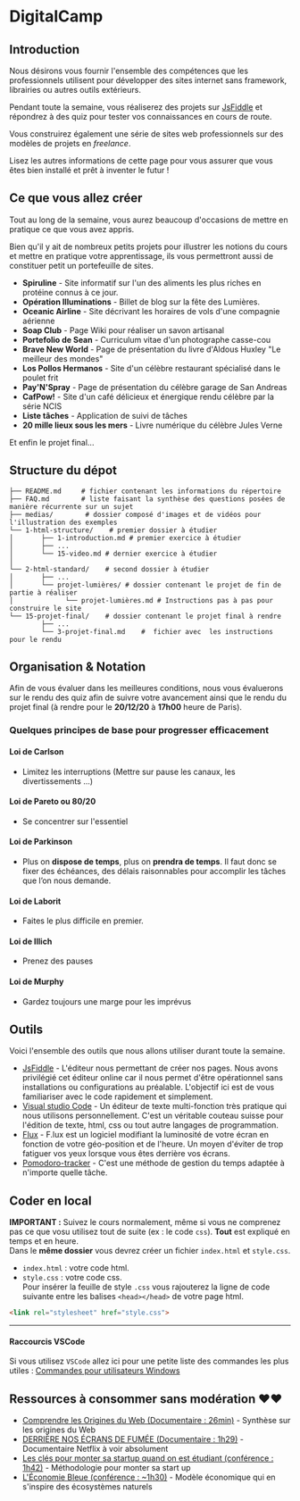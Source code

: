 # DigitalCamp

## Introduction

Nous désirons vous fournir l'ensemble des compétences que les professionnels utilisent pour développer des sites internet sans framework, librairies ou autres outils extérieurs. 

Pendant toute la semaine, vous réaliserez des projets sur [JsFiddle](https://jsfiddle.net/) et répondrez à des quiz pour tester vos connaissances en cours de route. 

Vous construirez également une série de sites web professionnels sur des modèles de projets en *freelance*.

Lisez les autres informations de cette page pour vous assurer que vous êtes bien installé et prêt à inventer le futur !

## Ce que vous allez créer 

Tout au long de la semaine, vous aurez beaucoup d'occasions de mettre en pratique ce que vous avez appris.

Bien qu'il y ait de nombreux petits projets pour illustrer les notions du cours et mettre en pratique votre apprentissage, ils vous permettront aussi de constituer petit un portefeuille de sites.

- **Spiruline** - Site informatif sur l'un des aliments les plus riches en protéine connus à ce jour.
- **Opération Illuminations** - Billet de blog sur la fête des Lumières.
- **Oceanic Airline** - Site décrivant les horaires de vols d'une compagnie aérienne
- **Soap Club** - Page Wiki pour réaliser un savon artisanal
- **Portefolio de Sean** - Curriculum vitae d'un photographe casse-cou
- **Brave New World** - Page de présentation du livre d'Aldous Huxley "Le meilleur des mondes"
- **Los Pollos Hermanos** - Site d'un célèbre restaurant spécialisé dans le poulet frit
- **Pay'N'Spray** - Page de présentation du célèbre garage de San Andreas
- **CafPow!** - Site d'un café délicieux et énergique rendu célèbre par la série NCIS
- **Liste tâches** - Application de suivi de tâches
- **20 mille lieux sous les mers** - Livre numérique du célèbre Jules Verne

Et enfin le projet final...


## Structure du dépot

```
├── README.md     # fichier contenant les informations du répertoire
├── FAQ.md        # liste faisant la synthèse des questions posées de manière récurrente sur un sujet
├── medias/        # dossier composé d'images et de vidéos pour l'illustration des exemples
└── 1-html-structure/    # premier dossier à étudier
│       ├── 1-introduction.md # premier exercice à étudier
│       ├── ...
│       └── 15-video.md # dernier exercice à étudier
│              
└── 2-html-standard/    # second dossier à étudier
│       ├── ...
│       └── projet-lumières/ # dossier contenant le projet de fin de partie à réaliser     
│             └── projet-lumières.md # Instructions pas à pas pour construire le site
└── 15-projet-final/    # dossier contenant le projet final à rendre 
        ├── ... 
        └── 3-projet-final.md    #  fichier avec  les instructions pour le rendu
```


## Organisation & Notation

Afin de vous évaluer dans les meilleures conditions, nous vous évaluerons sur le rendu des quiz afin de suivre votre avancement ainsi que le rendu du projet final (à rendre pour le **20/12/20** à **17h00** heure de Paris).

### Quelques principes de base pour progresser efficacement

#### Loi de Carlson
- Limitez les interruptions (Mettre sur pause les canaux, les divertissements ...)

#### Loi de Pareto ou 80/20
- Se concentrer sur l'essentiel
        
#### Loi de Parkinson
- Plus on **dispose de temps**, plus on **prendra de temps**. Il faut donc se fixer des échéances, des délais raisonnables pour accomplir les tâches que l’on nous demande. 
        
#### Loi de Laborit
- Faites le plus difficile en premier.

#### Loi de Illich
- Prenez des pauses

#### Loi de Murphy
- Gardez toujours une marge pour les imprévus

## Outils

Voici l'ensemble des outils que nous allons utiliser durant toute la semaine.

- [JsFiddle](https://jsfiddle.net/) - L'éditeur nous permettant de créer nos pages. Nous avons privilégié cet éditeur online car il nous permet d'être opérationnel sans installations ou configurations au préalable. L'objectif ici est de vous familiariser avec le code rapidement et simplement.
- [Visual studio Code](https://code.visualstudio.com/download) - Un éditeur de texte multi-fonction très pratique qui nous utilisons personnellement. C'est un véritable couteau suisse pour l'édition de texte, html, css ou tout autre langages de programmation.
- [Flux](https://justgetflux.com/) - F.lux est un logiciel modifiant la luminosité de votre écran en fonction de votre géo-position et de l'heure. Un moyen d'éviter de trop fatiguer vos yeux lorsque vous êtes derrière vos écrans.
- [Pomodoro-tracker](https://pomodoro-tracker.com/) - C'est une méthode de gestion du temps adaptée à n'importe quelle tâche.

## Coder en local

**IMPORTANT :** Suivez le cours normalement, même si vous ne comprenez pas ce que vosu utilisez tout de suite (ex : le code `css`). **Tout** est expliqué en temps et en heure.  
Dans le **même dossier** vous devrez créer un fichier `index.html` et `style.css`.  
- `index.html` : votre code html.  
- `style.css` : votre code css.  
Pour insérer la feuille de style `.css` vous rajouterez la ligne de code suivante entre les balises `<head></head>` de votre page html.  
```html
<link rel="stylesheet" href="style.css">
```
___
#### Raccourcis VSCode
Si vous utilisez `VSCode` allez ici pour une petite liste des commandes les plus utiles : [Commandes pour utilisateurs Windows](./VSCode_tips.md)

## Ressources à consommer sans modération ❤️❤️ 
- [Comprendre les Origines du Web (Documentaire : 26min)](https://video.ploud.fr/videos/watch/36f1aa1e-5c9f-4e6e-af57-53451ca90df1) - Synthèse sur les origines du Web
- [DERRIÈRE NOS ÉCRANS DE FUMÉE (Documentaire : 1h29)](https://www.allocine.fr/film/fichefilm_gen_cfilm=280921.html) - Documentaire Netflix à voir absolument
- [Les clés pour monter sa startup quand on est étudiant (conférence : 1h42)](https://www.youtube.com/watch?v=6XSPDHu8ioA&t=12s) - Méthodologie pour monter sa start up
- [L'Économie Bleue (conférence : ~1h30)](https://www.youtube.com/watch?v=2IEPYq4Odzg&t=3740s) - Modèle économique qui en s'inspire des écosystèmes naturels
 
